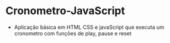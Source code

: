 # Cronometro-JavaScript

- Aplicação básica em HTML CSS e javaScript que executa um cronometro com funções de play, pause e reset
